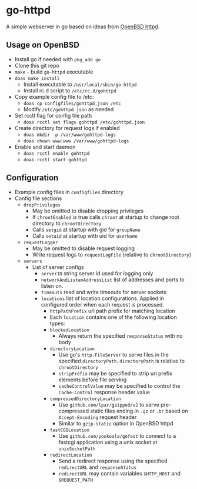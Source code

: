 # go-httpd

A simple webserver in go based on ideas from [OpenBSD httpd](https://man.openbsd.org/httpd).

## Usage on OpenBSD

* Install go if needed with `pkg_add go`
* Clone this git repo
* `make` - build `go-httpd` executable
* `doas make install`
  * Install executable to `/usr/local/sbin/go-httpd`
  * Install rc.d script to `/etc/rc.d/gohttpd`
* Copy example config file to /etc:
  * `doas cp configfiles/gohttpd.json /etc`
  * Modify `/etc/gohttpd.json` as needed
* Set rcctl flag for config file path
  * `doas rcctl set flags gohttpd /etc/gohttpd.json`
* Create directory for request logs if enabled
  * `doas mkdir -p /var/www/gohttpd-logs`
  * `doas chown www:www /var/www/gohttpd-logs`
* Enable and start daemon
  * `doas rcctl enable gohttpd`
  * `doas rcctl start gohttpd`

## Configuration

* Example config files in `configfiles` directory
* Config file sections
  * `dropPrivileges`
    * May be omitted to disable dropping privileges
    * If `chrootEnabled` is true calls `chroot` at startup to change root directory to `chrootDirectory`
    * Calls `setgid` at startup with gid for `groupName`
    * Calls `setuid` at startup with uid for `userName`
  * `requestLogger`
    * May be omitted to disable request logging
    * Write request logs to `requestLogFile` (relative to `chrootDirectory`)
  * `servers`
    * List of server configs
      * `serverID` string server id used for logging only
      * `networkAndListenAddressList` list of addresses and ports to listen on.
      * `timeouts` read and write timeouts for server sockets
      * `locations` list of location configurations.  Applied in configured order when each request is processed.
        * `httpPathPrefix` url path prefix for matching location
        * Each `location` contains one of the following location types:
        * `blockedLocation`
          * Always return the specified `responseStatus` with no body
        * `directoryLocation`
          * Use go's `http.FileServer` to serve files in the specified `directoryPath`.  `directoryPath` is relative to `chrootDirectory`
          * `stripPrefix` may be specified to strip url prefix elements before file serving
          * `cacheControlValue` may be specified to control the `Cache-Control` response header value
        * `compressedDirectoryLocation`
          * Use `github.com/lpar/gzipped/v2` to serve pre-compressed static files ending in `.gz` or `.br` based on `Accept-Encoding` request header
          * Similar to `gzip-static` option in OpenBSD httpd
        * `fastCGILocation`
          * Use `github.com/yookoala/gofast` to connect to a fastcgi application using a unix socket at `unixSocketPath`
        * `redirectLocation`
          * Send a redirect response using the specified `redirectURL` and `responseStatus`
          * `redirectURL` may contain variables `$HTTP_HOST` and `$REQUEST_PATH`
